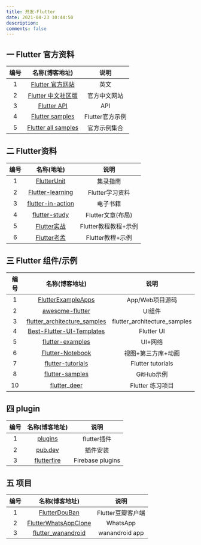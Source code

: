 ```yaml
---
title: 开发-Flutter
date: 2021-04-23 10:44:50
description: 
comments: false
---
```

##  一 Flutter 官方资料

| 编号 |                       名称(博客地址)                       |      说明       |
| :--: | :--------------------------------------------------------: | :-------------: |
|  1   |          [Flutter 官方网站](https://flutter.dev/)          |      英文       |
|  2   |         [Flutter 中文社区版](https://flutter.cn/)          |  官方中文网站   |
|  3   |    [Flutter API](https://api.flutter-io.cn/index.html)     |       API       |
|  4   |   [Flutter samples](https://github.com/flutter/samples)    | Flutter官方示例 |
|  5   | [Flutter all samples](https://flutter.github.io/samples/#) |  官方示例集合   |

## 二 Flutter资料

| 编号 |                          名称(地址)                          |         说明         |
| :--: | :----------------------------------------------------------: | :------------------: |
|  1   |  [FlutterUnit](https://github.com/toly1994328/FlutterUnit)   |       集录指南       |
|  2   | [ Flutter-learning](https://github.com/AweiLoveAndroid/Flutter-learning) |   Flutter学习资料    |
|  3   | [flutter-in-action](https://github.com/flutterchina/flutter-in-action) |       电子书籍       |
|  4   | [flutter-study](https://github.com/yang7229693/flutter-study) |  Flutter文章(布局)   |
|  5   | [Flutter实战](https://book.flutterchina.club/#%E7%BC%98%E8%B5%B7) | Flutter教程教程+示例 |
|  6   |             [Flutter老孟](http://laomengit.com/)             |   Flutter教程+示例   |

## 三 Flutter 组件/示例

| 编号 |                        名称(博客地址)                        |             说明             |
| :--: | :----------------------------------------------------------: | :--------------------------: |
|  1   | [FlutterExampleApps](https://github.com/iampawan/FlutterExampleApps) |       App/Web项目源码        |
|  2   | [awesome-flutter](https://github.com/Solido/awesome-flutter) |            UI组件            |
|  3   | [flutter_architecture_samples](https://github.com/brianegan/flutter_architecture_samples) | flutter_architecture_samples |
|  4   | [Best-Flutter-UI-Templates](https://github.com/mitesh77/Best-Flutter-UI-Templates) |          Flutter UI          |
|  5   | [flutter-examples](https://github.com/nisrulz/flutter-examples) |           UI+网络            |
|  6   | [Flutter-Notebook](https://github.com/OpenFlutter/Flutter-Notebook) |      视图+第三方库+动画      |
|  7   | [flutter-tutorials](https://github.com/FilledStacks/flutter-tutorials) |      Flutter tutorials       |
|  8   | [flutter-samples](https://github.com/diegoveloper/flutter-samples) |          GitHub示例          |
|  10  |  [flutter_deer](https://github.com/simplezhli/flutter_deer)  |       Flutter 练习项目       |

## 四 plugin

| 编号 |                        名称(博客地址)                        |       说明       |
| :--: | :----------------------------------------------------------: | :--------------: |
|  1   |        [plugins](https://github.com/flutter/plugins)         |   flutter插件    |
|  2   |        [pub.dev](https://pub.flutter-io.cn/packages)         |     插件安装     |
|  3   | [ flutterfire](https://github.com/FirebaseExtended/flutterfire) | Firebase plugins |

## 五 项目

| 编号 |                        名称(博客地址)                        |       说明        |
| :--: | :----------------------------------------------------------: | :---------------: |
|  1   |  [FlutterDouBan](https://github.com/kaina404/FlutterDouBan)  | Flutter豆瓣客户端 |
|  2   | [FlutterWhatsAppClone](https://github.com/iampawan/FlutterWhatsAppClone) |     WhatsApp      |
|  3   | [flutter_wanandroid](https://github.com/Sky24n/flutter_wanandroid) |  wanandroid app   |




